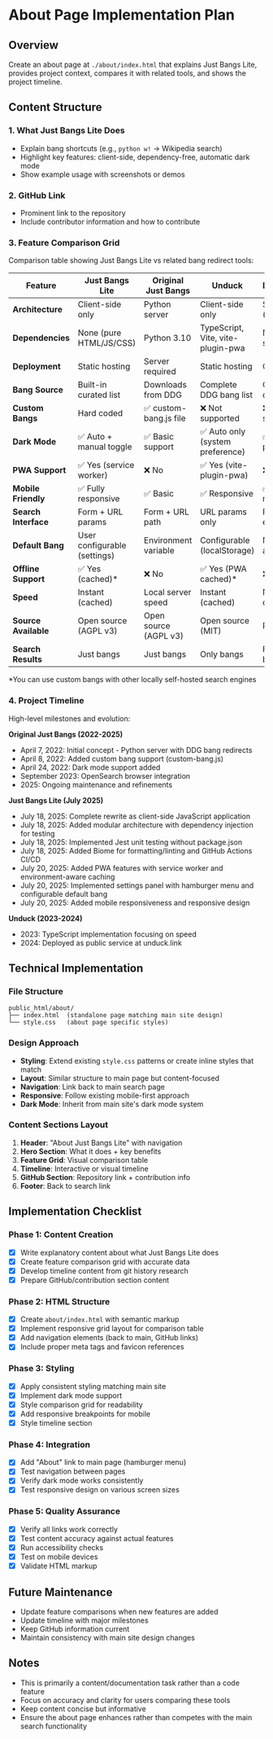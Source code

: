 # About Page Implementation Plan

## Overview
Create an about page at `./about/index.html` that explains Just Bangs Lite, provides project context, compares it with related tools, and shows the project timeline.

## Content Structure

### 1. What Just Bangs Lite Does
- Explain bang shortcuts (e.g., `python w!` → Wikipedia search)  
- Highlight key features: client-side, dependency-free, automatic dark mode
- Show example usage with screenshots or demos

### 2. GitHub Link
- Prominent link to the repository
- Include contributor information and how to contribute

### 3. Feature Comparison Grid
Comparison table showing Just Bangs Lite vs related bang redirect tools:

| Feature | Just Bangs Lite | Original Just Bangs | Unduck | DuckDuckGo |
|---------|-----------------|-------------------|--------|------------|
| **Architecture** | Client-side only | Python server | Client-side only | Server-side (global) |
| **Dependencies** | None (pure HTML/JS/CSS) | Python 3.10 | TypeScript, Vite, vite-plugin-pwa | N/A (hosted service) |
| **Deployment** | Static hosting | Server required | Static hosting | Global CDN |
| **Bang Source** | Built-in curated list | Downloads from DDG | Complete DDG bang list | Official bang database |
| **Custom Bangs** | Hard coded | ✅ custom-bang.js file | ❌ Not supported | ❌ Not supported |
| **Dark Mode** | ✅ Auto + manual toggle | ✅ Basic support | ✅ Auto only (system preference) | ✅ Yes (user preference) |
| **PWA Support** | ✅ Yes (service worker) | ❌ No | ✅ Yes (vite-plugin-pwa) | ❌ No |
| **Mobile Friendly** | ✅ Fully responsive | ✅ Basic | ✅ Responsive | ✅ Fully responsive |
| **Search Interface** | Form + URL params | Form + URL path | URL params only | Full search engine |
| **Default Bang** | User configurable (settings) | Environment variable | Configurable (localStorage) | Not applicable |
| **Offline Support** | ✅ Yes (cached)* | ❌ No | ✅ Yes (PWA cached)* | ❌ No |
| **Speed** | Instant (cached) | Local server speed | Instant (cached) | Network dependent |
| **Source Available** | Open source (AGPL v3) | Open source (AGPL v3) | Open source (MIT) | Proprietary |
| **Search Results** | Just bangs | Just bangs | Only bangs | Full search + bangs |

*You can use custom bangs with other locally self-hosted search engines

### 4. Project Timeline
High-level milestones and evolution:

**Original Just Bangs (2022-2025)**
- April 7, 2022: Initial concept - Python server with DDG bang redirects
- April 8, 2022: Added custom bang support (custom-bang.js)
- April 24, 2022: Dark mode support added
- September 2023: OpenSearch browser integration
- 2025: Ongoing maintenance and refinements

**Just Bangs Lite (July 2025)**  
- July 18, 2025: Complete rewrite as client-side JavaScript application
- July 18, 2025: Added modular architecture with dependency injection for testing
- July 18, 2025: Implemented Jest unit testing without package.json
- July 18, 2025: Added Biome for formatting/linting and GitHub Actions CI/CD
- July 20, 2025: Added PWA features with service worker and environment-aware caching
- July 20, 2025: Implemented settings panel with hamburger menu and configurable default bang
- July 20, 2025: Added mobile responsiveness and responsive design

**Unduck (2023-2024)**
- 2023: TypeScript implementation focusing on speed
- 2024: Deployed as public service at unduck.link

## Technical Implementation

### File Structure
```
public_html/about/
├── index.html  (standalone page matching main site design)
└── style.css   (about page specific styles)
```

### Design Approach
- **Styling**: Extend existing `style.css` patterns or create inline styles that match
- **Layout**: Similar structure to main page but content-focused
- **Navigation**: Link back to main search page
- **Responsive**: Follow existing mobile-first approach
- **Dark Mode**: Inherit from main site's dark mode system

### Content Sections Layout
1. **Header**: "About Just Bangs Lite" with navigation
2. **Hero Section**: What it does + key benefits
3. **Feature Grid**: Visual comparison table
4. **Timeline**: Interactive or visual timeline
5. **GitHub Section**: Repository link + contribution info
6. **Footer**: Back to search link

## Implementation Checklist

### Phase 1: Content Creation
- [x] Write explanatory content about what Just Bangs Lite does
- [x] Create feature comparison grid with accurate data
- [x] Develop timeline content from git history research
- [x] Prepare GitHub/contribution section content

### Phase 2: HTML Structure  
- [x] Create `about/index.html` with semantic markup
- [x] Implement responsive grid layout for comparison table
- [x] Add navigation elements (back to main, GitHub links)
- [x] Include proper meta tags and favicon references

### Phase 3: Styling
- [x] Apply consistent styling matching main site
- [x] Implement dark mode support
- [x] Style comparison grid for readability
- [x] Add responsive breakpoints for mobile
- [x] Style timeline section

### Phase 4: Integration
- [x] Add "About" link to main page (hamburger menu)
- [x] Test navigation between pages
- [x] Verify dark mode works consistently
- [x] Test responsive design on various screen sizes

### Phase 5: Quality Assurance
- [x] Verify all links work correctly
- [x] Test content accuracy against actual features
- [x] Run accessibility checks
- [x] Test on mobile devices
- [x] Validate HTML markup

## Future Maintenance
- Update feature comparisons when new features are added
- Update timeline with major milestones
- Keep GitHub information current
- Maintain consistency with main site design changes

## Notes
- This is primarily a content/documentation task rather than a code feature
- Focus on accuracy and clarity for users comparing these tools
- Keep content concise but informative
- Ensure the about page enhances rather than competes with the main search functionality